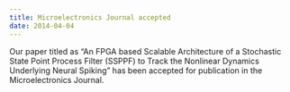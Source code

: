 ```yaml
---
title: Microelectronics Journal accepted
date: 2014-04-04
---
```



<!--more-->

Our paper titled as  “An FPGA based Scalable Architecture of a Stochastic State Point Process Filter (SSPPF) to Track the Nonlinear Dynamics Underlying Neural Spiking” has been accepted for publication in the Microelectronics Journal.